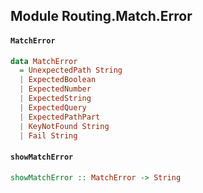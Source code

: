 ## Module Routing.Match.Error

#### `MatchError`

``` purescript
data MatchError
  = UnexpectedPath String
  | ExpectedBoolean
  | ExpectedNumber
  | ExpectedString
  | ExpectedQuery
  | ExpectedPathPart
  | KeyNotFound String
  | Fail String
```

#### `showMatchError`

``` purescript
showMatchError :: MatchError -> String
```



